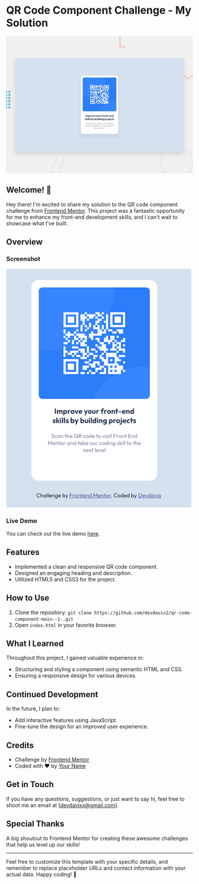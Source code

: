 # QR Code Component Challenge - My Solution

![Design preview for the QR code component coding challenge](./design/desktop-preview.jpg)

## Welcome! 👋

Hey there! I'm excited to share my solution to the QR code component challenge from [Frontend Mentor](https://www.frontendmentor.io). This project was a fantastic opportunity for me to enhance my front-end development skills, and I can't wait to showcase what I've built.

## Overview

### Screenshot

![Screenshot](./solutions/FireShot%20Capture%20004%20-%20Frontend%20Mentor%20-%20QR%20code%20component%20-%20127.0.0.1.png)

### Live Demo

You can check out the live demo [here](https://qr-code-component-main-1-pi.vercel.app/).

## Features

- Implemented a clean and responsive QR code component.
- Designed an engaging heading and description.
- Utilized HTML5 and CSS3 for the project.

## How to Use

1. Clone the repository: `git clone https://github.com/devdavix2/qr-code-component-main--1-.git`
2. Open `index.html` in your favorite browser.

## What I Learned

Throughout this project, I gained valuable experience in:

- Structuring and styling a component using semantic HTML and CSS.
- Ensuring a responsive design for various devices.

## Continued Development

In the future, I plan to:

- Add interactive features using JavaScript.
- Fine-tune the design for an improved user experience.

## Credits

- Challenge by [Frontend Mentor](https://www.frontendmentor.io?ref=challenge)
- Coded with ❤️ by [Your Name](https://github.com/devdavix2)

## Get in Touch

If you have any questions, suggestions, or just want to say hi, feel free to shoot me an email at [devdavixx@gmail.com].

## Special Thanks

A big shoutout to Frontend Mentor for creating these awesome challenges that help us level up our skills!

---

Feel free to customize this template with your specific details, and remember to replace placeholder URLs and contact information with your actual data. Happy coding! 🚀
